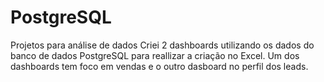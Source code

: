 # PostgreSQL
Projetos para análise de dados
Criei 2 dashboards utilizando os dados do banco de dados PostgreSQL para reallizar a criação no Excel. Um dos dashboards tem foco em vendas e o outro dasboard no perfil dos leads.
